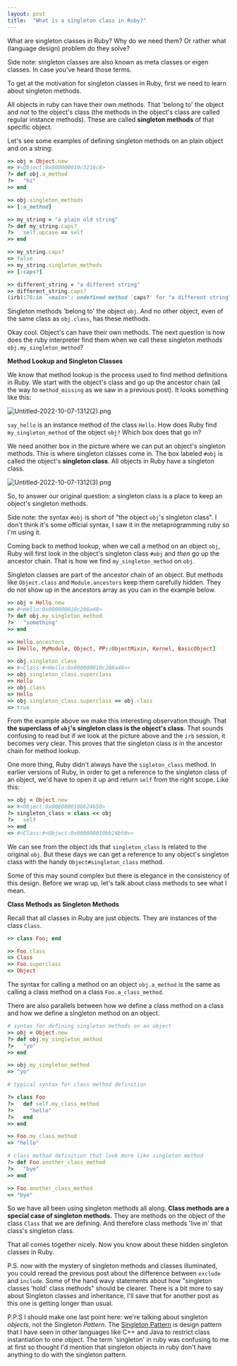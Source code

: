 ```yaml
---
layout: post
title:  "What is a singleton class in Ruby?"
---
```


What are singleton classes in Ruby? Why do we need them? Or rather what (language design) problem do they solve? 

Side note: singleton classes are also known as meta classes or eigen classes. In case you've heard those terms.

To get at the motivation for singleton classes in Ruby, first we need to learn about singleton methods. 

All objects in ruby can have their own methods. That 'belong to' the object and *not* to the object's class (the methods in the object's class are called regular instance methods). These are called **singleton methods** of that specific object. 

Let's see some examples of defining singleton methods on an plain object and on a string:

```ruby
>> obj = Object.new
=> #<Object:0x000000010c3216c8>
?> def obj.a_method
?>   "hi"
>> end

>> obj.singleton_methods
=> [:a_method]

>> my_string = "a plain old string"
?> def my_string.caps?
?>   self.upcase == self
>> end

>> my_string.caps?
=> false
>> my_string.singleton_methods
=> [:caps?]

>> different_string = "a different string"
>> different_string.caps?
(irb):70:in `<main>': undefined method `caps?' for "a different string":String (NoMethodError)
```

Singleton methods 'belong to' the object `obj`. And no other object, even of the same class as `obj.class`, has these methods. 

Okay cool. Object's can have their own methods. The next question is how does the ruby interpreter find them when we call these singleton methods `obj.my_singleton_method`?

**Method Lookup and Singleton Classes**

We know that method lookup is the process used to find method definitions in Ruby. We start with the object's class and go up the ancestor chain (all the way to `method_missing` as we saw in a previous post). It looks something like this: 

 ![Untitled-2022-10-07-1312(2).png](https://assets.buttondown.email/images/91113480-20ea-4579-ad1f-153d3d53c20b.png?w=960&fit=max) 

`say_hello` is an instance method of the class `Hello`. How does Ruby find `my_singleton_method` of the object `obj?` Which box does that go in?

We need another box in the picture where we can put an object's singleton methods. This is where singleton classes come in. The box labeled `#obj` is called the object's **singleton class**. All objects in Ruby have a singleton class.

 ![Untitled-2022-10-07-1312(3).png](https://assets.buttondown.email/images/ec29425b-18ee-44ff-bd0b-4a265da4bd2f.png?w=960&fit=max) 

So, to answer our original question: a singleton class is a place to keep an object's singleton methods.

Side note: the syntax `#obj` is short of "the object `obj`'s singleton class". I don't think it's some official syntax, I saw it in the metaprogramming ruby so I'm using it.

Coming back to method lookup, when we call a method on an object `obj`, Ruby will first look in the object's singleton class `#obj` and *then* go up the ancestor chain. That is how we find `my_singleton_method` on `obj`. 

Singleton classes are part of the ancestor chain of an object. But methods like `Object.class` and `Module.ancestors` keep them carefully hidden. They do not show up in the ancestors array as you can in the example below.

```ruby
>> obj = Hello.new
=> #<Hello:0x000000010c208a48>
?> def obj.my_singleton_method
?>   "something"
>> end

>> Hello.ancestors
=> [Hello, MyModule, Object, PP::ObjectMixin, Kernel, BasicObject]

>> obj.singleton_class
=> #<Class:#<Hello:0x000000010c208a48>>
>> obj.singleton_class.superclass
=> Hello
>> obj.class
=> Hello
>> obj.singleton_class.superclass == obj.class
=> true
```

From the example above we make this interesting observation though. That **the superclass of `obj`'s singleton class is the object's class**. That sounds confusing to read but if we look at the picture above and the `irb` session, it becomes very clear. This proves that the singleton class *is* in the ancestor chain for method lookup.

One more thing, Ruby didn't always have the `sigleton_class` method. In earlier versions of Ruby, in order to get a reference to the singleton class of an object, we'd have to open it up and return `self` from the right scope. Like this:

```ruby
>> obj = Object.new
=> #<Object:0x000000010bb24b50>
?> singleton_class = class << obj
?>   self
>> end
=> #<Class:#<Object:0x000000010bb24b50>>
```

We can see from the object ids that `singleton_class` is related to the original `obj`. But these days we can get a reference to any object's singleton class with the handy `Object#singleton_class` method.

Some of this may sound complex but there is elegance in the consistency of this design. Before we wrap up, let's talk about class methods to see what I mean.

**Class Methods as Singleton Methods**

Recall that all classes in Ruby are just objects. They are instances of the class `Class`. 

```ruby
>> class Foo; end

>> Foo.class
=> Class
>> Foo.superclass
=> Object
```

The syntax for calling a method on an object `obj.a_method` is the same as calling a class method on a class `Foo.a_class_method`. 

There are also parallels between how we define a class method on a class and how we define a singleton method on an object.

```ruby
# syntax for defining singleton methods on an object
>> obj = Object.new
?> def obj.my_singleton_method
?>   "yo"
>> end

>> obj.my_singleton_method
=> "yo"

# typical syntax for class method definition

?> class Foo
?>   def self.my_class_method
?>     "hello"
?>   end
>> end

>> Foo.my_class_method
=> "hello"

# class method definition that look more like singleton method
?> def Foo.another_class_method
?>   "bye"
>> end

>> Foo.another_class_method
=> "bye"
```

So we have all been using singleton methods all along. **Class methods are a special case of singleton methods.** They are methods on the object of the class `Class` that we are defining. And therefore class methods 'live in' that class's singleton class.

That all comes together nicely. Now you know about these hidden singleton classes in Ruby.


P.S. now with the mystery of singleton methods and classes illuminated, you could reread the previous post about the difference between `exclude` and `include`. Some of the hand wavy statements about how "singleton classes 'hold' class methods" should be clearer. There is a bit more to say about Singleton classes and inheritance, I'll save that for another post as this one is getting longer than usual.

P.P.S I should make one last point here: we're talking about singleton _objects_, not the Singleton _Pattern_. The [Singleton Pattern](https://en.wikipedia.org/wiki/Singleton_pattern) is design pattern that I have seen in other languages like C++ and Java to restrict class instantiation to one object. The term 'singleton' in ruby was confusing to me at first so thought I'd mention that singleton objects in ruby don't have anything to do with the singleton pattern.